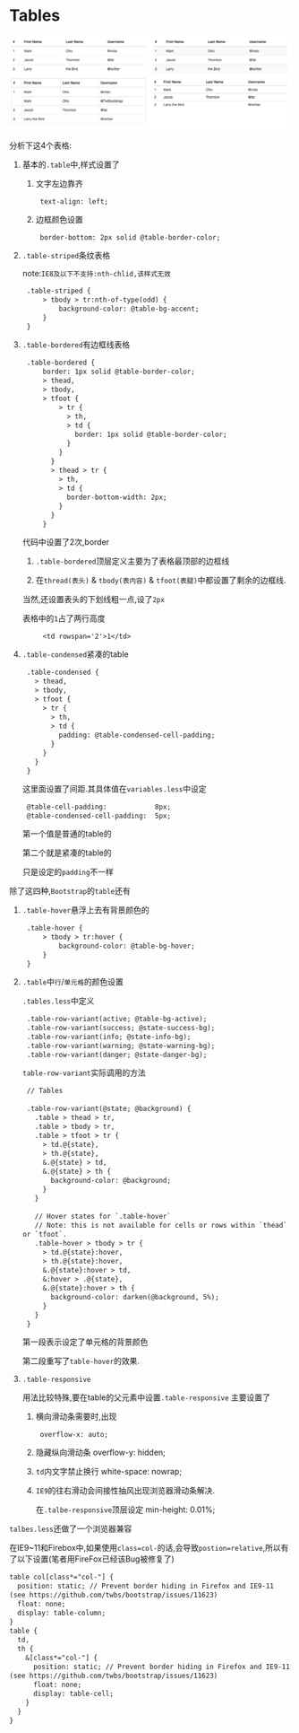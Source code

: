# Tables

![Tables效果](QQ20151216-2.png)

分析下这4个表格:

1. 基本的`.table`中,样式设置了

    1. 文字左边靠齐

            text-align: left;
        
    2. 边框颜色设置        

            border-bottom: 2px solid @table-border-color;
         
2. `.table-striped`条纹表格

    note:`IE8及以下不支持:nth-chlid,该样式无效`

        .table-striped {
            > tbody > tr:nth-of-type(odd) {
                background-color: @table-bg-accent;
            }
        }
3. `.table-bordered`有边框线表格

        .table-bordered {
            border: 1px solid @table-border-color;
            > thead,
            > tbody,
            > tfoot {
                > tr {
                  > th,
                  > td {
                    border: 1px solid @table-border-color;
                  }
                }
              }
              > thead > tr {
                > th,
                > td {
                  border-bottom-width: 2px;
                }
              }
            }
     代码中设置了2次,border
    
    1. `.table-bordered`顶层定义主要为了表格最顶部的边框线
    
    2. 在`thread(表头)` & `tbody(表内容)` & `tfoot(表腿)`中都设置了剩余的边框线.
    
    当然,还设置表头的下划线粗一点,设了`2px` 
    
    表格中的`1`占了两行高度
    
            <td rowspan='2'>1</td>
            
4. `.table-condensed`紧凑的table
    
        .table-condensed {
          > thead,
          > tbody,
          > tfoot {
            > tr {
              > th,
              > td {
                padding: @table-condensed-cell-padding;
              }
            }
          }
        }

    这里面设置了间距.其具体值在`variables.less`中设定
    
        @table-cell-padding:            8px;
        @table-condensed-cell-padding:  5px;
        
    第一个值是普通的table的
    
    第二个就是紧凑的table的
    
    只是设定的`padding`不一样    

除了这四种,`Bootstrap`的`table`还有

1. `.table-hover`悬浮上去有背景颜色的

        .table-hover {
            > tbody > tr:hover {
                background-color: @table-bg-hover;
            }
        }

2. `.table`中`行`/`单元格`的颜色设置

    `.tables.less`中定义
    
        .table-row-variant(active; @table-bg-active);
        .table-row-variant(success; @state-success-bg);
        .table-row-variant(info; @state-info-bg);
        .table-row-variant(warning; @state-warning-bg);
        .table-row-variant(danger; @state-danger-bg);
        
    `table-row-variant`实际调用的方法
    
        // Tables

        .table-row-variant(@state; @background) {
          .table > thead > tr,
          .table > tbody > tr,
          .table > tfoot > tr {
            > td.@{state},
            > th.@{state},
            &.@{state} > td,
            &.@{state} > th {
              background-color: @background;
            }
          }
        
          // Hover states for `.table-hover`
          // Note: this is not available for cells or rows within `thead` or `tfoot`.
          .table-hover > tbody > tr {
            > td.@{state}:hover,
            > th.@{state}:hover,
            &.@{state}:hover > td,
            &:hover > .@{state},
            &.@{state}:hover > th {
              background-color: darken(@background, 5%);
            }
          }
        }

    第一段表示设定了单元格的背景颜色
    
    第二段重写了`table-hover`的效果.
    
3. `.table-responsive`    

    用法比较特殊,要在table的父元素中设置`.table-responsive`
    主要设置了
    
    1. 横向滑动条需要时,出现
    
            overflow-x: auto;
    2. 隐藏纵向滑动条
            overflow-y: hidden;
    3. `td`内文字禁止换行
            white-space: nowrap;
    4. `IE9`的往右滑动会间接性抽风出现浏览器滑动条解决.
    
        在`.talbe-responsive`顶层设定
             min-height: 0.01%;




`talbes.less`还做了一个浏览器兼容



在IE9~11和Firebox中,如果使用`class=col-`的话,会导致`postion=relative`,所以有了以下设置(笔者用FireFox已经该Bug被修复了)

    table col[class*="col-"] {
      position: static; // Prevent border hiding in Firefox and IE9-11 (see https://github.com/twbs/bootstrap/issues/11623)
      float: none;
      display: table-column;
    }
    table {
      td,
      th {
        &[class*="col-"] {
          position: static; // Prevent border hiding in Firefox and IE9-11 (see https://github.com/twbs/bootstrap/issues/11623)
          float: none;
          display: table-cell;
        }
      }
    }










